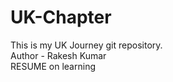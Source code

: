 # UK-Chapter
This is my UK Journey git repository.
<br>
Author - Rakesh Kumar
<br>
RESUME on learning 
